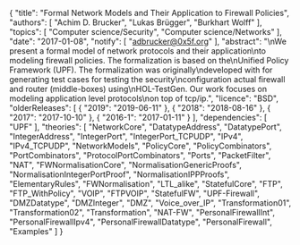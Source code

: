 {
    "title": "Formal Network Models and Their Application to Firewall Policies",
    "authors": [
        "Achim D. Brucker",
        "Lukas Brügger",
        "Burkhart Wolff"
    ],
    "topics": [
        "Computer science/Security",
        "Computer science/Networks"
    ],
    "date": "2017-01-08",
    "notify": [
        "adbrucker@0x5f.org"
    ],
    "abstract": "\nWe present a formal model of network protocols and their application\nto modeling firewall policies. The formalization is based on the\nUnified Policy Framework (UPF). The formalization was originally\ndeveloped with for generating test cases for testing the security\nconfiguration actual firewall and router (middle-boxes) using\nHOL-TestGen. Our work focuses on modeling application level protocols\non top of tcp/ip.",
    "licence": "BSD",
    "olderReleases": [
        {
            "2019": "2019-06-11"
        },
        {
            "2018": "2018-08-16"
        },
        {
            "2017": "2017-10-10"
        },
        {
            "2016-1": "2017-01-11"
        }
    ],
    "dependencies": [
        "UPF"
    ],
    "theories": [
        "NetworkCore",
        "DatatypeAddress",
        "DatatypePort",
        "IntegerAddress",
        "IntegerPort",
        "IntegerPort_TCPUDP",
        "IPv4",
        "IPv4_TCPUDP",
        "NetworkModels",
        "PolicyCore",
        "PolicyCombinators",
        "PortCombinators",
        "ProtocolPortCombinators",
        "Ports",
        "PacketFilter",
        "NAT",
        "FWNormalisationCore",
        "NormalisationGenericProofs",
        "NormalisationIntegerPortProof",
        "NormalisationIPPProofs",
        "ElementaryRules",
        "FWNormalisation",
        "LTL_alike",
        "StatefulCore",
        "FTP",
        "FTP_WithPolicy",
        "VOIP",
        "FTPVOIP",
        "StatefulFW",
        "UPF-Firewall",
        "DMZDatatype",
        "DMZInteger",
        "DMZ",
        "Voice_over_IP",
        "Transformation01",
        "Transformation02",
        "Transformation",
        "NAT-FW",
        "PersonalFirewallInt",
        "PersonalFirewallIpv4",
        "PersonalFirewallDatatype",
        "PersonalFirewall",
        "Examples"
    ]
}